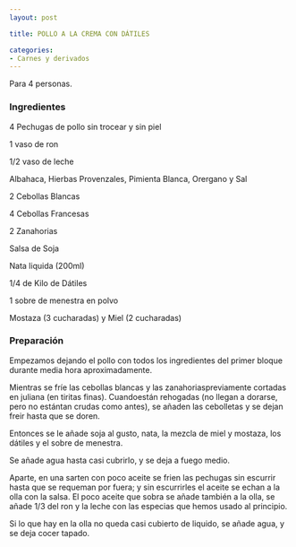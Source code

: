 ```yaml
---
layout: post

title: POLLO A LA CREMA CON DÁTILES

categories:
- Carnes y derivados
---
```

Para 4 personas.

<h3>Ingredientes</h3>
4 Pechugas de pollo sin trocear y sin piel

1 vaso de ron

1/2 vaso de leche

Albahaca, Hierbas Provenzales, Pimienta Blanca, Orergano y Sal

2 Cebollas Blancas

4 Cebollas Francesas

2 Zanahorias

Salsa de Soja

Nata liquida (200ml)

1/4 de Kilo de Dátiles

1 sobre de menestra en polvo

Mostaza (3 cucharadas) y Miel (2 cucharadas)

<h3>Preparación</h3>
Empezamos dejando el pollo con todos los ingredientes del primer bloque durante media hora aproximadamente.

Mientras se fríe las cebollas blancas y las zanahoriaspreviamente cortadas en juliana (en tiritas finas). Cuandoestán rehogadas (no llegan a dorarse, pero no estántan crudas como antes), se añaden las cebolletas y se dejan freir hasta que se doren.

Entonces se le añade soja al gusto, nata, la mezcla de miel y mostaza, los dátiles y el sobre de menestra.

Se añade agua hasta casi cubrirlo, y se deja a fuego medio.

Aparte, en una sarten con poco aceite se frien las pechugas sin escurrir hasta que se requeman por fuera; y sin escurrirles el aceite se echan a la olla con la salsa. El poco aceite que sobra se añade también a la olla, se añade 1/3 del ron y la leche con las especias que hemos usado al principio.

Si lo que hay en la olla no queda casi cubierto de liquido, se añade agua, y se deja cocer tapado.